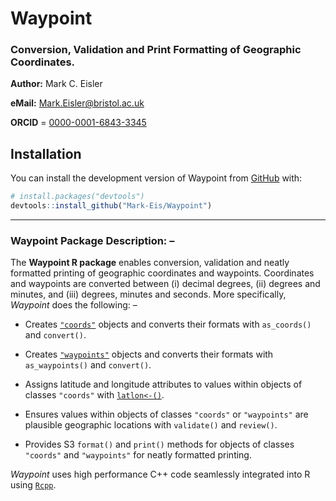 # Waypoint
### Conversion, Validation and Print Formatting of Geographic Coordinates.

**Author:** Mark C. Eisler

**eMail:** Mark.Eisler@bristol.ac.uk

**ORCID** = [0000-0001-6843-3345](https://orcid.org/0000-0001-6843-3345)

## Installation

You can install the development version of Waypoint from [GitHub](https://github.com/) with:
      
``` r
# install.packages("devtools")
devtools::install_github("Mark-Eis/Waypoint")
```
---

### Waypoint Package Description: –

The **Waypoint R package** enables conversion, validation and neatly formatted printing of geographic coordinates and waypoints. Coordinates and waypoints are converted between (i) decimal degrees, (ii) degrees and minutes, and (iii) degrees, minutes and seconds. More specifically, *Waypoint* does the following: – 

- Creates [`"coords"`](https://mark-eis.github.io/Waypoint/reference/coords.html) objects and converts their formats with `as_coords()` and `convert()`.

- Creates [`"waypoints"`](https://mark-eis.github.io/Waypoint/reference/waypoints.html) objects and converts their formats with `as_waypoints()` and   `convert()`.

- Assigns latitude and longitude attributes to values within objects of classes `"coords"` with [`latlon<-()`](https://mark-eis.github.io/Waypoint/reference/latlon.html).

- Ensures values within objects of classes `"coords"` or `"waypoints"` are plausible geographic locations with `validate()` and `review()`.

- Provides S3 `format()` and `print()` methods for objects of classes `"coords"` and `"waypoints"` for neatly formatted printing.

*Waypoint* uses high performance C++ code seamlessly integrated into R using [`Rcpp`](https://www.rcpp.org).
